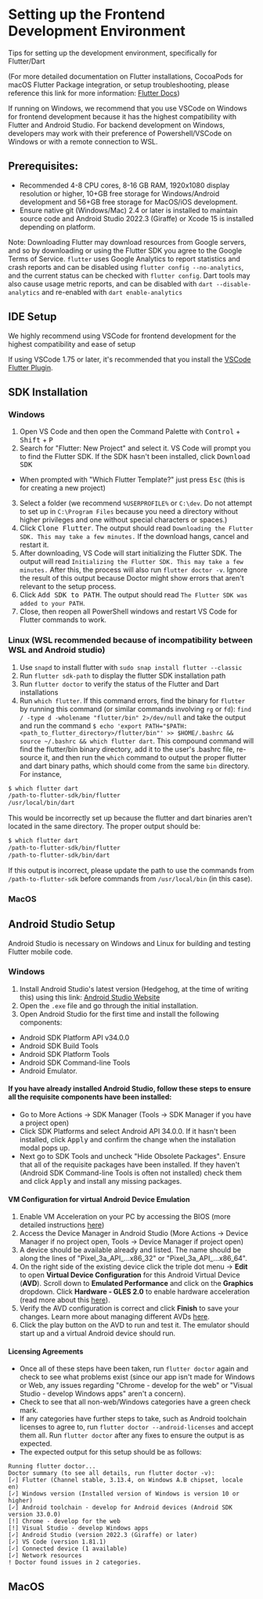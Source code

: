 # Setting up the Frontend Development Environment

Tips for setting up the development environment, specifically for Flutter/Dart

(For more detailed documentation on Flutter installations, CocoaPods for macOS Flutter Package integration, or setup troubleshooting, please reference this link for more information: [Flutter Docs](https://docs.flutter.dev/get-started/install))

If running on Windows, we recommend that you use VSCode on Windows for frontend development because it has the highest compatibility with Flutter and Android Studio. For backend development on Windows, developers may work with their preference of Powershell/VSCode on Windows or with a remote connection to WSL.

## Prerequisites:

- Recommended 4-8 CPU cores, 8-16 GB RAM, 1920x1080 display resolution or higher, 10+GB free storage for Windows/Android development and 56+GB free storage for MacOS/iOS development.
- Ensure native git (Windows/Mac) 2.4 or later is installed to maintain source code and Android Studio 2022.3 (Giraffe) or Xcode 15 is installed depending on platform. 

Note: Downloading Flutter may download resources from Google servers, and so by downloading or using the Flutter SDK you agree to the Google Terms of Service. `flutter` uses Google Analytics to report statistics and crash reports and can be disabled using `flutter config --no-analytics`, and the current status can be checked with `flutter config`. Dart tools may also cause usage metric reports, and can be disabled with `dart --disable-analytics` and re-enabled with `dart enable-analytics`

## IDE Setup
We highly recommend using VSCode for frontend development for the highest compatibility and ease of setup

If using VSCode 1.75 or later, it's recommended that you install the [VSCode Flutter Plugin](https://marketplace.visualstudio.com/items?itemName=Dart-Code.flutter). 

## SDK Installation

### Windows 
1. Open VS Code and then open the Command Palette with <kbd>Control</kbd> + <kbd>Shift</kbd> + <kbd>P</kbd> 
2. Search for "Flutter: New Project" and select it. VS Code will prompt you to find the Flutter SDK. If the SDK hasn't been installed, click <kbd> Download SDK </kbd>
- When prompted with "Which Flutter Template?" just press <kbd>Esc</kbd> (this is for creating a new project)
3. Select a folder (we recommend `%USERPROFILE%` or `C:\dev`. Do not attempt to set up in `C:\Program Files` because you need a directory without higher privileges and one without special characters or spaces.) 
4. Click <kbd>Clone Flutter</kbd>. The output should read `Downloading the Flutter SDK. This may take a few minutes.` If the download hangs, cancel and restart it.
5. After downloading, VS Code will start initializing the Flutter SDK. The output will read `Initializing the Flutter SDK. This may take a few minutes.` After this, the process will also run `flutter doctor -v`. Ignore the result of this output because Doctor might show errors that aren't relevant to the setup process.
6. Click <kbd>Add SDK to PATH</kbd>. The output should read `The Flutter SDK was added to your PATH`.
7. Close, then reopen all PowerShell windows and restart VS Code for Flutter commands to work.

### Linux (WSL recommended because of incompatibility between WSL and Android studio)
1. Use `snapd` to install flutter with `sudo snap install flutter --classic`
2. Run `flutter sdk-path` to display the flutter SDK installation path
3. Run `flutter doctor` to verify the status of the Flutter and Dart installations
4. Run `which flutter`. If this command errors, find the binary for `flutter` by running this command (or similar commands involving `rg` or `fd`): `find / -type d -wholename "flutter/bin" 2>/dev/null` and take the output and run the command `$ echo 'export PATH="$PATH:<path_to_flutter_directory>/flutter/bin"' >> $HOME/.bashrc && source ~/.bashrc && which flutter dart`. This compound command will find the flutter/bin binary directory, add it to the user's .bashrc file, re-source it, and then run the `which` command to output the proper flutter and dart binary paths, which should come from the same `bin` directory. For instance,
```bash
$ which flutter dart
/path-to-flutter-sdk/bin/flutter
/usr/local/bin/dart
``` 
This would be incorrectly set up because the flutter and dart binaries aren't located in the same directory. The proper output should be:
```bash
$ which flutter dart
/path-to-flutter-sdk/bin/flutter
/path-to-flutter-sdk/bin/dart
```
If this output is incorrect, please update the path to use the commands from `/path-to-flutter-sdk` before commands from `/usr/local/bin` (in this case).

### MacOS

## Android Studio Setup
Android Studio is necessary on Windows and Linux for building and testing Flutter mobile code. 

### Windows
1. Install Android Studio's latest version (Hedgehog, at the time of writing this) using this link: [Android Studio Website](https://developer.android.com/studio?authuser=1)
2. Open the `.exe` file and go through the initial installation. 
3. Open Android Studio for the first time and install the following components: 
- Android SDK Platform API v34.0.0
- Android SDK Build Tools
- Android SDK Platform Tools
- Android SDK Command-line Tools
- Android Emulator.
#### If you have already installed Android Studio, follow these steps to ensure all the requisite components have been installed:
- Go to More Actions -> SDK Manager (Tools -> SDK Manager if you have a project open)
- Click SDK Platforms and select Android API 34.0.0. If it hasn't been installed, click <kbd>Apply</kbd> and confirm the change when the installation modal pops up.
- Next go to SDK Tools and uncheck "Hide Obsolete Packages". Ensure that all of the requisite packages have been installed. If they haven't (Android SDK Command-line Tools is often not installed) check them and click <kbd>Apply</kbd> and install any missing packages.

#### VM Configuration for virtual Android Device Emulation
1. Enable VM Acceleration on your PC by accessing the BIOS (more detailed instructions [here](https://developer.android.com/studio/run/emulator-acceleration?authuser=1#accel-vm))
2. Access the Device Manager in Android Studio (More Actions -> Device Manager if no project open, Tools -> Device Manager if project open)
3. A device should be available already and listed. The name should be along the lines of "Pixel_3a_API_...x86_32" or "Pixel_3a_API_...x86_64". 
4. On the right side of the existing device click the triple dot menu -> **Edit** to open **Virtual Device Configuration** for this Android Virtual Device (**AVD**). Scroll down to **Emulated Performance** and click on the **Graphics** dropdown. Click **Hardware - GLES 2.0** to enable hardware acceleration (read more about this [here](https://developer.android.com/studio/run/emulator-acceleration)).
5. Verify the AVD configuration is correct and click **Finish** to save your changes. Learn more about managing different AVDs [here](https://developer.android.com/studio/run/managing-avds).
6. Click the play button on the AVD to run and test it. The emulator should start up and a virtual Android device should run. 

#### Licensing Agreements
- Once all of these steps have been taken, run `flutter doctor` again and check to see what problems exist (since our app isn't made for Windows or Web, any issues regarding "Chrome - develop for the web" or "Visual Studio - develop Windows apps" aren't a concern). 
- Check to see that all non-web/Windows categories have a green check mark. 
- If any categories have further steps to take, such as Android toolchain licenses to agree to, run `flutter doctor --android-licenses` and accept them all. Run `flutter doctor` after any fixes to ensure the output is as expected.
- The expected output for this setup should be as follows:
```
Running flutter doctor...
Doctor summary (to see all details, run flutter doctor -v):
[✓] Flutter (Channel stable, 3.13.4, on Windows A.B chipset, locale en)
[✓] Windows version (Installed version of Windows is version 10 or higher)
[✓] Android toolchain - develop for Android devices (Android SDK version 33.0.0)
[!] Chrome - develop for the web
[!] Visual Studio - develop Windows apps
[✓] Android Studio (version 2022.3 (Giraffe) or later)
[✓] VS Code (version 1.81.1)
[✓] Connected device (1 available)
[✓] Network resources
! Doctor found issues in 2 categories.
```

## MacOS
